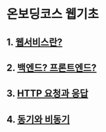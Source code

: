 # 온보딩코스 웹기초

## 1. [웹서비스란?](docs/01.web.md)

## 2. [백엔드? 프론트엔드?](docs/02.fe-be.md)

## 3. [HTTP 요청과 응답](docs/03.http.md)

## 4. [동기와 비동기](docs/04.async.md)
